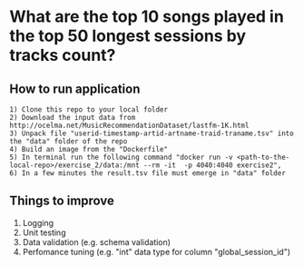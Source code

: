 
# What are the top 10 songs played in the top 50 longest sessions by tracks count?

## How to run application

    1) Clone this repo to your local folder
    2) Download the input data from http://ocelma.net/MusicRecommendationDataset/lastfm-1K.html
    3) Unpack file "userid-timestamp-artid-artname-traid-traname.tsv" into the "data" folder of the repo
    4) Build an image from the "Dockerfile"
    5) In terminal run the following command "docker run -v <path-to-the-local-repo>/exercise_2/data:/mnt --rm -it  -p 4040:4040 exercise2", 
    6) In a few minutes the result.tsv file must emerge in "data" folder


## Things to improve

1) Logging
2) Unit testing
3) Data validation (e.g. schema validation)
4) Perfomance tuning (e.g. "int" data type for column "global_session_id")